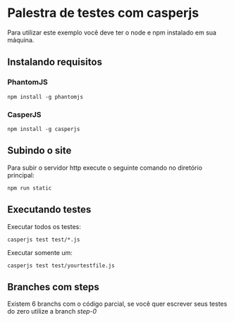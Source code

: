 # Palestra de testes com casperjs

Para utilizar este exemplo você deve ter o node e npm instalado em sua máquina.

## Instalando requisitos

### PhantomJS

```
npm install -g phantomjs
```

### CasperJS

```
npm install -g casperjs
```

## Subindo o site

Para subir o servidor http execute o seguinte comando no diretório principal:

```
npm run static
```

## Executando testes

Executar todos os testes:

```
casperjs test test/*.js
```

Executar somente um:

```
casperjs test test/yourtestfile.js
```

## Branches com steps

Existem 6 branchs com o código parcial, se você quer escrever seus testes do zero utilize a branch *step-0*

